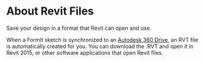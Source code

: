 # About Revit Files

Save your design in a format that Revit can open and use.

When a FormIt  sketch is synchronized to an [Autodesk 360 Drive](https://360.autodesk.com), an RVT file is automatically created for you. You can download the .RVT and open it in Revit 2015, or other software applications that open Revit files.

